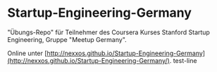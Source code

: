 Startup-Engineering-Germany
===========================

"Übungs-Repo" für Teilnehmer des Coursera Kurses Stanford Startup Engineering, Gruppe "Meetup Germany".

Online unter [http://nexxos.github.io/Startup-Engineering-Germany](http://nexxos.github.io/Startup-Engineering-Germany/).
test-line
